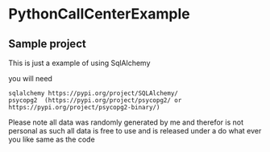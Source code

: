 # PythonCallCenterExample


## Sample project
This is just a example of using SqlAlchemy

you will need 
```
sqlalchemy https://pypi.org/project/SQLAlchemy/
psycopg2  (https://pypi.org/project/psycopg2/ or https://pypi.org/project/psycopg2-binary/)
```





Please note all data was randomly generated by me and therefor is not personal as such all data is free to use and is released under 
a do what ever you like same as the code
